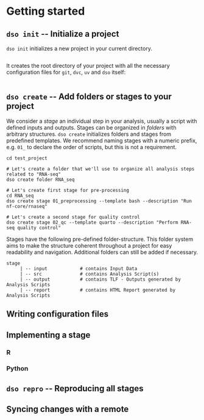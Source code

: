# Getting started

## `dso init` -- Initialize a project

`dso init` initializes a new project in your current directory.

```{command-output} dso init test_project --description "This is a test project"

```

It creates the root directory of your project with all the necessary configuration files for `git`, `dvc`, `uv` and
`dso` itself:

```{command-output} ls -a test_project

```

## `dso create` -- Add folders or stages to your project

We consider a _stage_ an individual step in your analysis, usually a script with defined inputs and outputs.
Stages can be organized in _folders_ with arbitrary structures. `dso create` initializes folders and stages
from predefined templates. We recommend naming stages with a numeric prefix, e.g. `01_` to declare the
order of scripts, but this is not a requirement.

```{bash}
cd test_project

# Let's create a folder that we'll use to organize all analysis steps related to "RNA-seq"
dso create folder RNA_seq

# Let's create first stage for pre-processing
cd RNA_seq
dso create stage 01_preprocessing --template bash --description "Run nf-core/rnaseq"

# Let's create a second stage for quality control
dso create stage 02_qc --template quarto --description "Perform RNA-seq quality control"
```

Stages have the following pre-defined folder-structure. This folder system aims to make the structure coherent throughout a project for easy readability and navigation. Additional folders can still be added if necessary.

```
stage
     | -- input            # contains Input Data
     | -- src              # contains Analysis Script(s)
     | -- output           # contains TLF - Outputs generated by Analysis Scripts
     | -- report           # contains HTML Report generated by Analysis Scripts
```

## Writing configuration files

## Implementing a stage

### R

### Python

## `dso repro` -- Reproducing all stages

## Syncing changes with a remote
